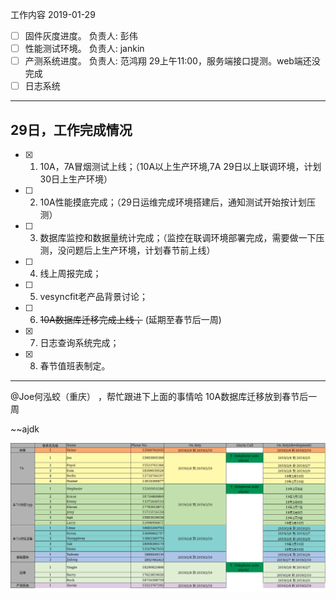 工作内容 2019-01-29

- [ ] 固件灰度进度。 负责人: 彭伟
- [ ] 性能测试环境。 负责人: jankin
- [ ] 产测系统进度。 负责人: 范鸿翔  29上午11:00，服务端接口提测。web端还没完成
- [ ] 日志系统

***

## 29日，工作完成情况

- [x] 1. 10A，7A冒烟测试上线；（10A以上生产环境,7A 29日以上联调环境，计划30日上生产环境）
- [ ] 2. 10A性能摸底完成；（29日运维完成环境搭建后，通知测试开始按计划压测）
- [ ] 3. 数据库监控和数据量统计完成；（监控在联调环境部署完成，需要做一下压测，没问题后上生产环境，计划春节前上线）
- [ ] 4. 线上周报完成；
- [ ] 5. vesyncfit老产品背景讨论；
- [ ] 6. ~~10A数据库迁移完成上线；~~ (延期至春节后一周)
- [x] 7. 日志查询系统完成；
- [x] 8. 春节值班表制定。




-----



@Joe何泓蛟（重庆） ，帮忙跟进下上面的事情哈
10A数据库迁移放到春节后一周

~~ajdk

![a1ee1e32b6a7d0ec90eef758f20d1d2e.png](../_resources/ce6c5d3cb70249da9e11e3595bdf447f.png)


